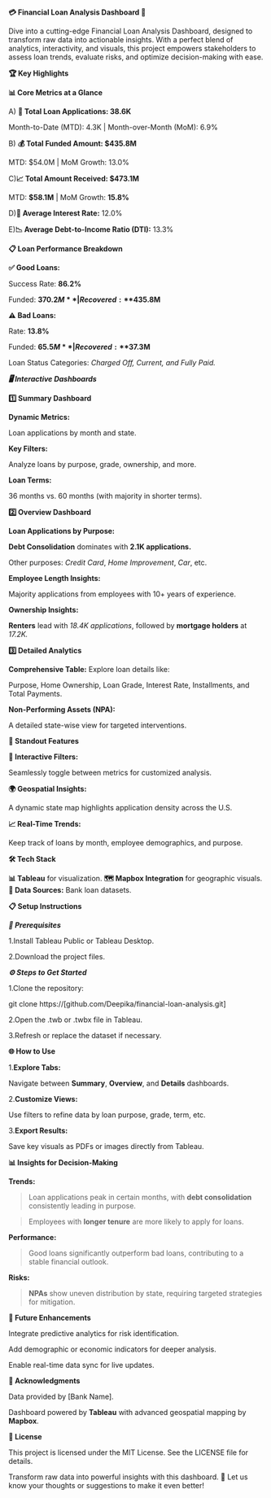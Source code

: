 **💳 Financial Loan Analysis Dashboard 🚀**

Dive into a cutting-edge Financial Loan Analysis Dashboard, designed to transform raw data into actionable insights. With a perfect blend of analytics, interactivity, and visuals, this project empowers stakeholders to assess loan trends, evaluate risks, and optimize decision-making with ease.


**🏆 Key Highlights**

  **📊 Core Metrics at a Glance**

   A) **🏦 Total Loan Applications: 38.6K**

  Month-to-Date (MTD): 4.3K | Month-over-Month (MoM): 6.9%

   B) **💰 Total Funded Amount: $435.8M**
   
  MTD: $54.0M | MoM Growth: 13.0%

  C)**📈 Total Amount Received: $473.1M**
  
  MTD: **$58.1M** | MoM Growth: **15.8%**

  D)**📌 Average Interest Rate:** 12.0%

  E)**📉 Average Debt-to-Income Ratio (DTI):** 13.3%


  **📋 Loan Performance Breakdown**

  **✅ Good Loans:**

Success Rate: **86.2%**

Funded: **$370.2M** | Recovered: **$435.8M**

  **⚠️ Bad Loans:**

  Rate: **13.8%**

Funded: **$65.5M** | Recovered: **$37.3M**

  Loan Status Categories: *Charged Off, Current, and Fully Paid.*

***🖥️ Interactive Dashboards***

**1️⃣ Summary Dashboard**

  **Dynamic Metrics:**

   Loan applications by month and state.

  **Key Filters:**

  Analyze loans by purpose, grade, ownership, and more.

  **Loan Terms:**

  36 months vs. 60 months (with majority in shorter terms).

  
**2️⃣ Overview Dashboard**

**Loan Applications by Purpose:**

  **Debt Consolidation** dominates with **2.1K applications.**

  Other purposes: *Credit Card*, *Home Improvement*, *Car*, etc.

  **Employee Length Insights:**

  Majority applications from employees with 10+ years of experience.

  **Ownership Insights:**

  **Renters** lead with *18.4K applications*, followed by **mortgage holders** at *17.2K.*

**3️⃣ Detailed Analytics**

**Comprehensive Table:**  Explore loan details like:

  Purpose, Home Ownership, Loan Grade, Interest Rate, Installments, and Total Payments.

**Non-Performing Assets (NPA):**

  A detailed state-wise view for targeted interventions.

**🌟 Standout Features**

  **📌 Interactive Filters:**

  Seamlessly toggle between metrics for customized analysis.

**🌍 Geospatial Insights:**

  A dynamic state map highlights application density across the U.S.

**📈 Real-Time Trends:**

  Keep track of loans by month, employee demographics, and purpose.


**🛠️ Tech Stack**

  **📊 Tableau** for visualization.
  **🗺️ Mapbox Integration** for geographic visuals.
  **📂 Data Sources:** Bank loan datasets.


**📋 Setup Instructions**

***🔧 Prerequisites***

  1.Install Tableau Public or Tableau Desktop.

  2.Download the project files.

***⚙️ Steps to Get Started***

1.Clone the repository:

git clone https://[github.com/Deepika/financial-loan-analysis.git]

2.Open the .twb or .twbx file in Tableau.

3.Refresh or replace the dataset if necessary.


**🌐 How to Use**

1.**Explore Tabs:**

  Navigate between **Summary**, **Overview**, and **Details** dashboards.

2.**Customize Views:**

  Use filters to refine data by loan purpose, grade, term, etc.

3.**Export Results:**

  Save key visuals as PDFs or images directly from Tableau.

  
   **📊 Insights for Decision-Making**

**Trends:**

  >Loan applications peak in certain months, with **debt consolidation** consistently leading in purpose.

  >Employees with **longer tenure** are more likely to apply for loans.

**Performance:**

  >Good loans significantly outperform bad loans, contributing to a stable financial outlook.

**Risks:**

  >**NPAs** show uneven distribution by state, requiring targeted strategies for mitigation.


**🚀 Future Enhancements**

  Integrate predictive analytics for risk identification.

  Add demographic or economic indicators for deeper analysis.
  
  Enable real-time data sync for live updates.


**🤝 Acknowledgments**

  Data provided by [Bank Name].

  Dashboard powered by **Tableau** with advanced geospatial mapping by **Mapbox**.


**📝 License**

  This project is licensed under the MIT License. See the LICENSE file for details.

Transform raw data into powerful insights with this dashboard. 🌟 Let us know your thoughts or suggestions to make it even better!

